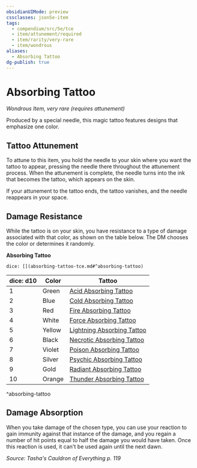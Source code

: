 ```yaml
---
obsidianUIMode: preview
cssclasses: json5e-item
tags:
  - compendium/src/5e/tce
  - item/attunement/required
  - item/rarity/very-rare
  - item/wondrous
aliases:
  - Absorbing Tattoo
dg-publish: true
---
```

# Absorbing Tattoo
*Wondrous Item, very rare (requires attunement)*  


Produced by a special needle, this magic tattoo features designs that emphasize one color.

## Tattoo Attunement

To attune to this item, you hold the needle to your skin where you want the tattoo to appear, pressing the needle there throughout the attunement process. When the attunement is complete, the needle turns into the ink that becomes the tattoo, which appears on the skin.

If your attunement to the tattoo ends, the tattoo vanishes, and the needle reappears in your space.

## Damage Resistance

While the tattoo is on your skin, you have resistance to a type of damage associated with that color, as shown on the table below. The DM chooses the color or determines it randomly.

**Absorbing Tattoo**

`dice: [](absorbing-tattoo-tce.md#^absorbing-tattoo)`

| dice: d10 | Color | Tattoo |
|-----------|-------|--------|
| 1 | Green | [Acid Absorbing Tattoo](/Admin/CLI/items/acid-absorbing-tattoo-tce.md) |
| 2 | Blue | [Cold Absorbing Tattoo](/Admin/CLI/items/cold-absorbing-tattoo-tce.md) |
| 3 | Red | [Fire Absorbing Tattoo](/Admin/CLI/items/fire-absorbing-tattoo-tce.md) |
| 4 | White | [Force Absorbing Tattoo](/Admin/CLI/items/force-absorbing-tattoo-tce.md) |
| 5 | Yellow | [Lightning Absorbing Tattoo](/Admin/CLI/items/lightning-absorbing-tattoo-tce.md) |
| 6 | Black | [Necrotic Absorbing Tattoo](/Admin/CLI/items/necrotic-absorbing-tattoo-tce.md) |
| 7 | Violet | [Poison Absorbing Tattoo](/Admin/CLI/items/poison-absorbing-tattoo-tce.md) |
| 8 | Silver | [Psychic Absorbing Tattoo](/Admin/CLI/items/psychic-absorbing-tattoo-tce.md) |
| 9 | Gold | [Radiant Absorbing Tattoo](/Admin/CLI/items/radiant-absorbing-tattoo-tce.md) |
| 10 | Orange | [Thunder Absorbing Tattoo](/Admin/CLI/items/thunder-absorbing-tattoo-tce.md) |
^absorbing-tattoo

## Damage Absorption

When you take damage of the chosen type, you can use your reaction to gain immunity against that instance of the damage, and you regain a number of hit points equal to half the damage you would have taken. Once this reaction is used, it can't be used again until the next dawn.

*Source: Tasha's Cauldron of Everything p. 119*